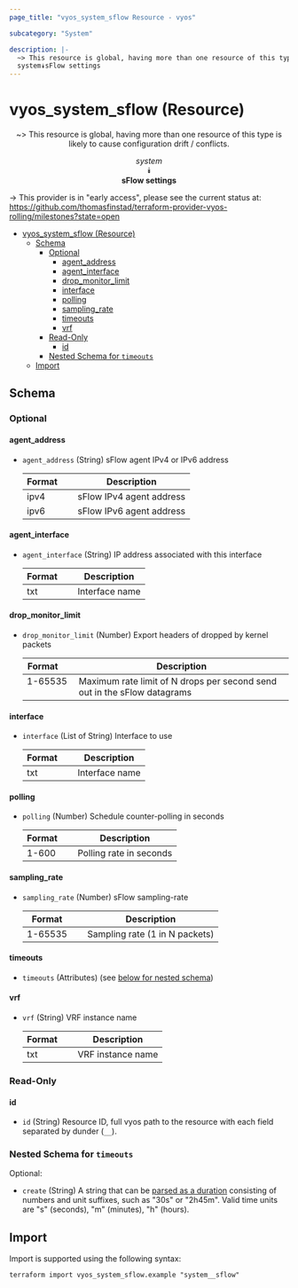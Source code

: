 ```yaml
---
page_title: "vyos_system_sflow Resource - vyos"

subcategory: "System"

description: |-
  ~> This resource is global, having more than one resource of this type is likely to cause configuration drift / conflicts.
  system⯯sFlow settings
---
```


# vyos_system_sflow (Resource)
<center>

~> This resource is global, having more than one resource of this type is likely to cause configuration drift / conflicts.

*system*  
⯯  
**sFlow settings**


</center>

-> This provider is in "early access", please see the current status at: https://github.com/thomasfinstad/terraform-provider-vyos-rolling/milestones?state=open

<!--TOC-->

- [vyos_system_sflow (Resource)](#vyos_system_sflow-resource)
  - [Schema](#schema)
    - [Optional](#optional)
      - [agent_address](#agent_address)
      - [agent_interface](#agent_interface)
      - [drop_monitor_limit](#drop_monitor_limit)
      - [interface](#interface)
      - [polling](#polling)
      - [sampling_rate](#sampling_rate)
      - [timeouts](#timeouts)
      - [vrf](#vrf)
    - [Read-Only](#read-only)
      - [id](#id)
    - [Nested Schema for `timeouts`](#nested-schema-for-timeouts)
  - [Import](#import)

<!--TOC-->

<!-- schema generated by tfplugindocs -->
## Schema

### Optional

#### agent_address
- `agent_address` (String) sFlow agent IPv4 or IPv6 address

    |  Format  &emsp;|  Description               |
    |----------|----------------------------|
    |  ipv4    &emsp;|  sFlow IPv4 agent address  |
    |  ipv6    &emsp;|  sFlow IPv6 agent address  |
#### agent_interface
- `agent_interface` (String) IP address associated with this interface

    |  Format  &emsp;|  Description     |
    |----------|------------------|
    |  txt     &emsp;|  Interface name  |
#### drop_monitor_limit
- `drop_monitor_limit` (Number) Export headers of dropped by kernel packets

    |  Format   &emsp;|  Description                                                               |
    |-----------|----------------------------------------------------------------------------|
    |  1-65535  &emsp;|  Maximum rate limit of N drops per second send out in the sFlow datagrams  |
#### interface
- `interface` (List of String) Interface to use

    |  Format  &emsp;|  Description     |
    |----------|------------------|
    |  txt     &emsp;|  Interface name  |
#### polling
- `polling` (Number) Schedule counter-polling in seconds

    |  Format  &emsp;|  Description              |
    |----------|---------------------------|
    |  1-600   &emsp;|  Polling rate in seconds  |
#### sampling_rate
- `sampling_rate` (Number) sFlow sampling-rate

    |  Format   &emsp;|  Description                     |
    |-----------|----------------------------------|
    |  1-65535  &emsp;|  Sampling rate (1 in N packets)  |
#### timeouts
- `timeouts` (Attributes) (see [below for nested schema](#nestedatt--timeouts))
#### vrf
- `vrf` (String) VRF instance name

    |  Format  &emsp;|  Description        |
    |----------|---------------------|
    |  txt     &emsp;|  VRF instance name  |

### Read-Only

#### id
- `id` (String) Resource ID, full vyos path to the resource with each field separated by dunder (`__`).

<a id="nestedatt--timeouts"></a>
### Nested Schema for `timeouts`

Optional:

- `create` (String) A string that can be [parsed as a duration](https://pkg.go.dev/time#ParseDuration) consisting of numbers and unit suffixes, such as &#34;30s&#34; or &#34;2h45m&#34;. Valid time units are &#34;s&#34; (seconds), &#34;m&#34; (minutes), &#34;h&#34; (hours).

## Import

Import is supported using the following syntax:

```shell
terraform import vyos_system_sflow.example "system__sflow"
```
